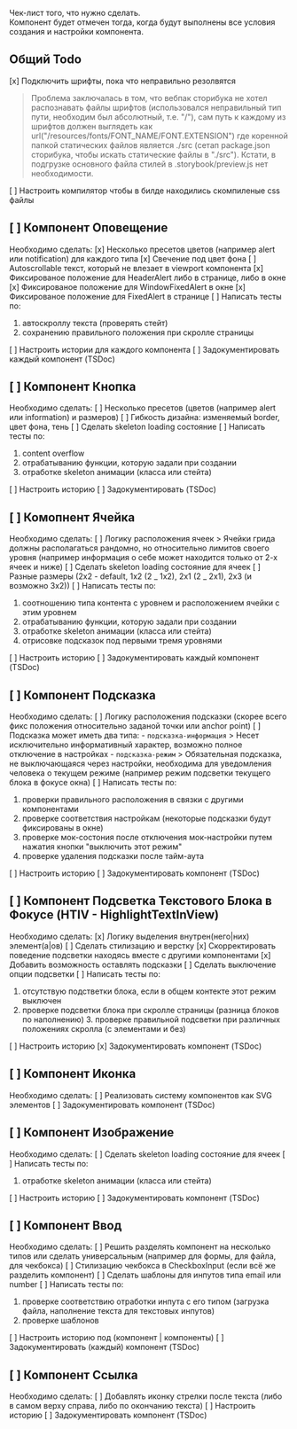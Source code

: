 Чек-лист того, что нужно сделать.  
Компонент будет отмечен тогда, когда будут выполнены все условия создания и настройки компонента.

## Общий Todo

[x] Подключить шрифты, пока что неправильно резолвятся

> Проблема заключалась в том, что вебпак сторибука не хотел распознавать файлы шрифтов (использовался неправильный тип пути, необходим был абсолютный, т.е. "/"), сам путь к каждому из шрифтов должен выглядеть как url("/resources/fonts/FONT_NAME/FONT.EXTENSION") где коренной папкой статических файлов является ./src (сетап package.json сторибука, чтобы искать статические файлы в "./src").
> Кстати, в подгрузке основного файла стилей в .storybook/preview.js нет необходимости.

[ ] Настроить компилятор чтобы в билде находились скомпиленые css файлы

## [ ] Компонент Оповещение

Необходимо сделать:
[x] Несколько пресетов цветов (например alert или notification) для каждого типа
[x] Свечение под цвет фона
[ ] Autoscrollable текст, который не влезает в viewport компонента
[x] Фиксированое положение для HeaderAlert либо в странице, либо в окне
[x] Фиксированое положение для WindowFixedAlert в окне
[x] Фиксированое положение для FixedAlert в странице
[ ] Написать тесты по:

1. автоскроллу текста (проверять стейт)
2. сохранению правильного положения при скролле страницы

[ ] Настроить истории для каждого компонента
[ ] Задокументировать каждый компонент (TSDoc)

## [ ] Компонент Кнопка

Необходимо сделать:
[ ] Несколько пресетов (цветов (например alert или information) и размеров)
[ ] Гибкость дизайна: изменяемый border, цвет фона, тень
[ ] Сделать skeleton loading состояние
[ ] Написать тесты по:

1. content overflow
2. отрабатыванию функции, которую задали при создании
3. отработке skeleton анимации (класса или стейта)

[ ] Настроить историю
[ ] Задокументировать (TSDoc)

## [ ] Комопнент Ячейка

Необходимо сделать:
[ ] Логику расположения ячеек > Ячейки грида должны располагаться рандомно, но относительно лимитов своего уровня (например информация о себе может находится только от 2-х ячеек и ниже)
[ ] Сделать skeleton loading состояние для ячеек
[ ] Разные размеры (2x2 - default, 1x2 (2 _ 1x2), 2x1 (2 _ 2x1), 2x3 (и возможно 3x2))
[ ] Написать тесты по:

1. соотношению типа контента с уровнем и расположением ячейки с этим уровнем
2. отрабатыванию функции, которую задали при создании
3. отработке skeleton анимации (класса или стейта)
4. отрисовке подсказок под первыми тремя уровнями

[ ] Настроить историю
[ ] Задокументировать каждый компонент (TSDoc)

## [ ] Компонент Подсказка

Необходимо сделать:
[ ] Логику расположения подсказки (скорее всего фикс положения относительно заданой точки или anchor point)
[ ] Подсказка может иметь два типа: - `подсказка-информация` > Несет исключительно информативный характер, возможно полное отключение в настройках - `подсказка-режим` > Обязательная подсказка, не выключающаяся через настройки, необходима для уведомления человека о текущем режиме (например режим подсветки текущего блока в фокусе окна)
[ ] Написать тесты по:

1. проверки правильного расположения в связки с другими компонентами
2. проверке соответствия настройкам (некоторые подсказки будут фиксированы в окне)
3. проверке мок-состония после отключения мок-настройки путем нажатия кнопки "выключить этот режим"
4. проверке удаления подсказки после тайм-аута

[ ] Настроить историю
[ ] Задокументировать компонент (TSDoc)

## [ ] Компонент Подсветка Текстового Блока в Фокусе (HTIV - HighlightTextInView)

Необходимо сделать:
[x] Логику выделения внутрен(него|них) элемент(а|ов)
[ ] Сделать стилизацию и верстку
[x] Скорректировать поведение подсветки находясь вместе с другими компонентами
[x] Добавить возможность оставлять подсказки
[ ] Сделать выключение опции подсветки
[ ] Написать тесты по:

1. отсутствую подстветки блока, если в общем контекте этот режим выключен
2. проверке подсветки блока при скролле страницы (разница блоков по наполнению) 3. проверке правильной подсветки при различных положениях скролла (с элементами и без)

[ ] Настроить историю
[x] Задокументировать компонент (TSDoc)

## [ ] Компонент Иконка

Необходимо сделать:
[ ] Реализовать систему компонентов как SVG элементов
[ ] Задокументировать компонент (TSDoc)

## [ ] Компонент Изображение

Необходимо сделать:
[ ] Сделать skeleton loading состояние для ячеек
[ ] Написать тесты по:

1. отработке skeleton анимации (класса или стейта)

[ ] Настроить историю
[ ] Задокументировать компонент (TSDoc)

## [ ] Компонент Ввод

Необходимо сделать:
[ ] Решить разделять компонент на несколько типов или сделать универсальным (например для формы, для файла, для чекбокса)
[ ] Стилизацию чекбокса в CheckboxInput (если всё же разделить компонент)
[ ] Сделать шаблоны для инпутов типа email или number
[ ] Написать тесты по:

1. проверке соответствию отработки инпута с его типом (загрузка файла, наполнение текста для текстовых инпутов)
2. проверке шаблонов

[ ] Настроить историю под (компонент | компоненты)
[ ] Задокументировать (каждый) компонент (TSDoc)

## [ ] Компонент Ссылка

Необходимо сделать:
[ ] Добавлять иконку стрелки после текста (либо в самом верху справа, либо по окончанию текста)
[ ] Настроить историю
[ ] Задокументировать компонент (TSDoc)
